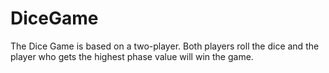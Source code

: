 # DiceGame
The Dice Game is based on a two-player. Both players roll the dice and the player who gets the highest phase value will win the game.
